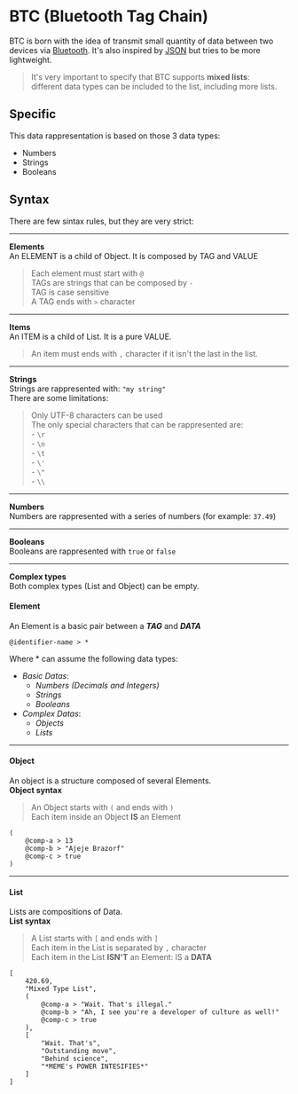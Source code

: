 # BTC (Bluetooth Tag Chain)

BTC is born with the idea of transmit small quantity of data between two devices via [Bluetooth]('https://www.bluetooth.com/'). It's also inspired by [JSON]('https://en.wikipedia.org/wiki/JSON') but tries to be more lightweight.

> It's very important  to specify that BTC supports **mixed lists**:<br>
> different data types can be included to the list, including more lists.<br>
## Specific
This data rappresentation is based on those 3 data types:
 - Numbers
 - Strings
 - Booleans
## Syntax
There are few sintax rules, but they are very strict:<br>
___
**Elements**<br>
An ELEMENT is a child of Object. It is composed by TAG and VALUE
> Each element must start with `@`<br>
> TAGs are strings that can be composed by `-`<br>
> TAG is case sensitive<br>
> A TAG ends with `>` character<br>
___
**Items**<br>
An ITEM is a child of List. It is a pure VALUE.
> An item must ends with `,` character if it isn't the last in  the list.<br>
___
**Strings**<br>
Strings are rappresented with: `"my string"`<br>
There are some limitations:
> Only UTF-8 characters can be used<br>
> The only special characters that can be rappresented are:<br>
    - `\r`<br>
    - `\n`<br>
    - `\t`<br>
    - `\'`<br>
    - `\"`<br> 
    - `\\`<br>
___
**Numbers**<br>
Numbers are rappresented with a series of numbers (for example: `37.49`)<br>
___
**Booleans**<br>
Booleans are rappresented with `true` or `false`<br>
___
**Complex types**<br>
Both complex types (List and Object) can be empty. 
#### Element
An Element is a basic pair between a **_TAG_** and **_DATA_**<br>
```
@identifier-name > *
```
Where \* can assume the following data types:
- _Basic Datas_:
    - _Numbers (Decimals and Integers)_
    - _Strings_
    - _Booleans_
- _Complex Datas_:
    - _Objects_
    - _Lists_
___
#### Object
An object is a structure composed of several Elements.<br>
**Object syntax**<br>
> An Object starts with `(` and ends with `)`<br>
> Each item inside an Object **IS** an Element<br>
```
(
    @comp-a > 13
    @comp-b > "Ajeje Brazorf"
    @comp-c > true
)
```
___
#### List
Lists are compositions of Data.<br>
**List syntax**<br>
> A List starts with `[` and ends with `]`<br>
> Each item in the List is separated by `,` character<br>
> Each item in the List **ISN'T** an Element: IS a **DATA**<br>
```
[
    420.69,
    "Mixed Type List",
    (
        @comp-a > "Wait. That's illegal."
        @comp-b > "Ah, I see you're a developer of culture as well!"
        @comp-c > true
    ),
    [
        "Wait. That's",
        "Outstanding move",
        "Behind science",
        "*MEME's POWER INTESIFIES*"
    ]
]
```